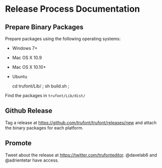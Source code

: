 # Release Process Documentation

## Prepare Binary Packages

Prepare packages using the following operating systems:

* Windows 7+
* Mac OS X 10.9
* Mac OS X 10.10+
* Ubuntu 

    cd trufont/Lib/ ;
    sh build.sh ;

Find the packages in `trufont/Lib/dist/`

## Github Release

Tag a release at https://github.com/trufont/trufont/releases/new and attach the binary packages for each platform.

## Promote

Tweet about the release at <https://twitter.com/trufonteditor>. 
@davelab6 and @adrientetar have access.

